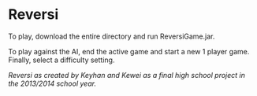 # Reversi
To play, download the entire directory and run ReversiGame.jar.

To play against the AI, end the active game and start a new 1 player game. Finally, select a difficulty setting.

_Reversi as created by Keyhan and Kewei as a final high school project in the 2013/2014 school year._
